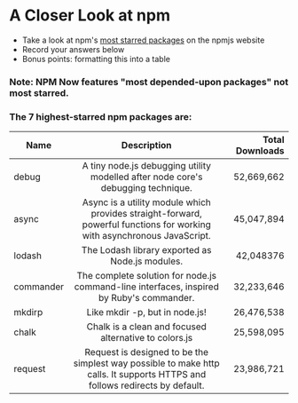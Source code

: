 # A Closer Look at npm
- Take a look at npm's [most starred packages](https://www.npmjs.com/browse/star) on the npmjs website
- Record your answers below
- Bonus points: formatting this into a table

### Note: NPM Now features "most depended-upon packages" not most starred.

### The 7 highest-starred npm packages are:

| Name        | Description           | Total Downloads  |
| ------------- |:-------------:| -----:|
| debug | A tiny node.js debugging utility modelled after node core's debugging technique.      |    52,669,662 |
| async | Async is a utility module which provides straight-forward, powerful functions for working with asynchronous JavaScript.      |    45,047,894 |
| lodash      | The Lodash library exported as Node.js modules. | 42,048376 |
| commander | The complete solution for node.js command-line interfaces, inspired by Ruby's commander. |    32,233,646 |
| mkdirp | Like mkdir -p, but in node.js!     |    26,476,538 |
| chalk | Chalk is a clean and focused alternative to colors.js     |    25,598,095 |
| request     | Request is designed to be the simplest way possible to make http calls. It supports HTTPS and follows redirects by default.      |   23,986,721 |




<!-- # Library 1 Name

### Description:
brief brief description here

### Total Downloads last month:

# Library 2 Name

### Description:
brief description here

### Total Downloads last month:

# Library 3 Name

### Description:
brief description here

### Total Downloads last month:

# Library 4 Name

### Description:
brief description here

### Total Downloads last month:

# Library 5 Name

### Description:
brief description here

### Total Downloads last month: -->
